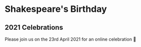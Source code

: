 # Shakespeare's Birthday

## 2021 Celebrations

Please join us on the 23rd April 2021 for an online celebration 🎉
